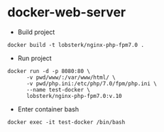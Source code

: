 # docker-web-server

- Build project

`docker build -t lobsterk/nginx-php-fpm7.0 .`


- Run project
```     
docker run -d -p 8080:80 \
      -v pwd/www/:/var/www/html/ \
      -v pwd/php.ini:/etc/php/7.0/fpm/php.ini \
      --name test-docker \
      lobsterk/nginx-php-fpm7.0:v.10
```

- Enter container bash

`docker exec -it test-docker /bin/bash`